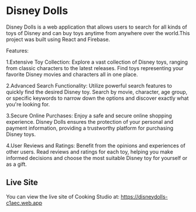# Disney Dolls #

Disney Dolls is a web application that allows users to search for all kinds of toys of Disney and can buy toys anytime from anywhere over the world.This project was built using React and Firebase.

Features:

1.Extensive Toy Collection: Explore a vast collection of Disney toys, ranging from classic characters to the latest releases. Find toys representing your favorite Disney movies and characters all in one place.

2.Advanced Search Functionality: Utilize powerful search features to quickly find the desired Disney toy. Search by movie, character, age group, or specific keywords to narrow down the options and discover exactly what you're looking for.

3.Secure Online Purchases: Enjoy a safe and secure online shopping experience. Disney Dolls ensures the protection of your personal and payment information, providing a trustworthy platform for purchasing Disney toys.

4.User Reviews and Ratings: Benefit from the opinions and experiences of other users. Read reviews and ratings for each toy, helping you make informed decisions and choose the most suitable Disney toy for yourself or as a gift.



## Live Site ##
You can view the live site of Cooking Studio at: https://disneydolls-c1aec.web.app  